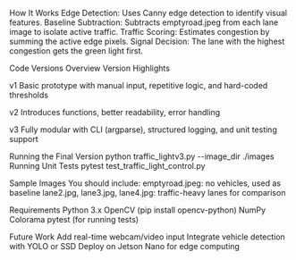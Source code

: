 How It Works
Edge Detection: Uses Canny edge detection to identify visual features.
Baseline Subtraction: Subtracts emptyroad.jpeg from each lane image to isolate active traffic.
Traffic Scoring: Estimates congestion by summing the active edge pixels.
Signal Decision: The lane with the highest congestion gets the green light first.

Code Versions Overview
Version	Highlights

v1	Basic prototype with manual input, repetitive logic, and hard-coded thresholds

v2	Introduces functions, better readability, error handling

v3	Fully modular with CLI (argparse), structured logging, and unit testing support

Running the Final Version
python traffic_lightv3.py --image_dir ./images
Running Unit Tests
pytest test_traffic_light_control.py

Sample Images
You should include:
emptyroad.jpeg: no vehicles, used as baseline
lane2.jpg, lane3.jpg, lane4.jpg: traffic-heavy lanes for comparison

Requirements
Python 3.x
OpenCV (pip install opencv-python)
NumPy
Colorama
pytest (for running tests)

Future Work
Add real-time webcam/video input
Integrate vehicle detection with YOLO or SSD
Deploy on Jetson Nano for edge computing
